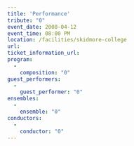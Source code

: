 ```yaml
---
title: 'Performance'
tribute: "0"
event_date: 2008-04-12
event_time: 08:00 PM
location: /facilities/skidmore-college
url: 
ticket_information_url: 
program: 
  -
    composition: "0"
guest_performers: 
  -
    guest_performer: "0"
ensembles: 
  -
    ensemble: "0"
conductors: 
  -
    conductor: "0"
---
```

